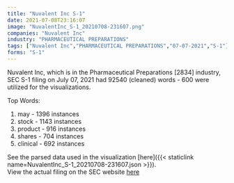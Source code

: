 ```yaml
---
title: "Nuvalent Inc S-1"
date: 2021-07-08T23:16:07
image: "NuvalentInc_S-1_20210708-231607.png"
companies: "Nuvalent Inc"
industry: "PHARMACEUTICAL PREPARATIONS"
tags: ["Nuvalent Inc","PHARMACEUTICAL PREPARATIONS","07-07-2021","S-1"]
forms: "S-1"
---
```

Nuvalent Inc, which is in the Pharmaceutical Preparations [2834] industry, SEC S-1 filing on July 07, 2021 had 92540 (cleaned) words - 600 were utilized for the visualizations.

Top Words:
1. may - 1396 instances
2. stock - 1143 instances
3. product - 916 instances
4. shares - 704 instances
5. clinical - 692 instances


See the parsed data used in the visualization [here]({{< staticlink name=NuvalentInc_S-1_20210708-231607.json >}}).  
View the actual filing on the SEC website [here](https://www.sec.gov/Archives/edgar/data/1861560/0001193125-21-209001.txt)
